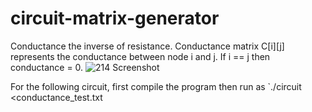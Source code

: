 # circuit-matrix-generator

Conductance the inverse of resistance. Conductance matrix C[i][j] represents the conductance between node i and j. If i == j then conductance = 0.
![214 Screenshot](https://user-images.githubusercontent.com/97299316/163730793-110f50c3-b8fb-468f-ba43-6a24cfcf219a.png)

For the following circuit, first compile the program then run as `./circuit <conductance_test.txt
